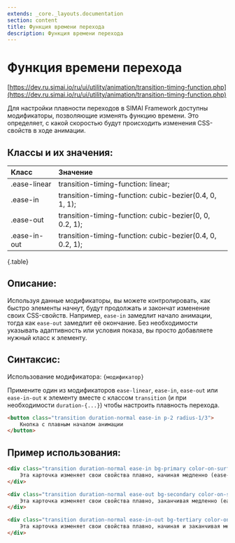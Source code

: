 ```yaml
---
extends: _core._layouts.documentation
section: content
title: Функция времени перехода
description: Функция времени перехода
---
```


# Функция времени перехода

[https://dev.ru.simai.io/ru/ui/utility/animation/transition-timing-function.php](https://dev.ru.simai.io/ru/ui/utility/animation/transition-timing-function.php)

Для настройки плавности переходов в SIMAI Framework доступны модификаторы, позволяющие изменять функцию времени. Это
определяет, с какой скоростью будут происходить изменения CSS-свойств в ходе анимации.

## Классы и их значения:

| Класс        | Значение                                                |
|:-------------|:----------------------------------------------------------------------------|
| .ease-linear | transition-timing-function: linear;                                         |
| .ease-in     | transition-timing-function: cubic-bezier(0.4, 0, 1, 1);                     |
| .ease-out    | transition-timing-function: cubic-bezier(0, 0, 0.2, 1);                     |
| .ease-in-out | transition-timing-function: cubic-bezier(0.4, 0, 0.2, 1);                   |
{.table}

## Описание:

Используя данные модификаторы, вы можете контролировать, как быстро элементы начнут, будут продолжать и закончат
изменение своих CSS-свойств. Например, `ease-in` замедлит начало анимации, тогда как `ease-out` замедлит её окончание.
Без необходимости указывать адаптивность или условия показа, вы просто добавляете нужный класс к элементу.

## Синтаксис:

Использование модификатора: `{модификатор}`

Примените один из модификаторов `ease-linear`, `ease-in`, `ease-out` или `ease-in-out` к элементу вместе с классом
`transition` (и при необходимости `duration-{...}`) чтобы настроить плавность перехода.

```html
<button class="transition duration-normal ease-in p-2 radius-1/3">
    Кнопка с плавным началом анимации
</button>
```

## Пример использования:

```html
<div class="transition duration-normal ease-in bg-primary color-on-surface-inverse p-2 radius-1/3">
    Эта карточка изменяет свои свойства плавно, начиная медленно (ease-in).
</div>

<div class="transition duration-normal ease-out bg-secondary color-on-surface-inverse p-2 radius-1/3">
    Эта карточка изменяет свои свойства плавно, заканчивая медленно (ease-out).
</div>

<div class="transition duration-normal ease-in-out bg-tertiary color-on-surface-inverse p-2 radius-1/3">
    Эта карточка изменяет свои свойства плавно, начиная и заканчивая медленно (ease-in-out).
</div>
```
